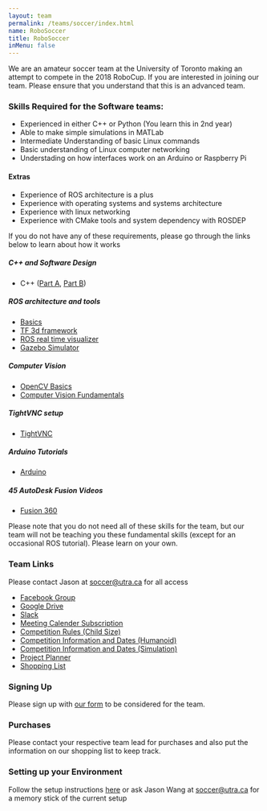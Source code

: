 ```yaml
---
layout: team
permalink: /teams/soccer/index.html
name: RoboSoccer
title: RoboSoccer
inMenu: false
---
```

We are an amateur soccer team at the University of Toronto making an attempt to compete in the 2018 RoboCup. If you are interested in joining our team. Please ensure that you understand that this is an advanced team.

### Skills Required for the Software teams:

- Experienced in either C++ or Python (You learn this in 2nd year)
- Able to make simple simulations in MATLab
- Intermediate Understanding of basic Linux commands
- Basic understanding of Linux computer networking
- Understading on how interfaces work on an Arduino or Raspberry Pi

#### Extras
- Experience of ROS architecture is a plus
- Experience with operating systems and systems architecture
- Experience with linux networking
- Experience with CMake tools and system dependency with ROSDEP

If you do not have any of these requirements, please go through the links below to learn about how it works

##### C++ and Software Design
- C++ ([Part A](https://www.coursera.org/learn/c-plus-plus-a), [Part B](https://www.coursera.org/learn/c-plus-plus-b))

##### ROS architecture and tools
- [Basics](http://wiki.ros.org/ROS/Tutorials)
- [TF 3d framework](http://wiki.ros.org/tf)
- [ROS real time visualizer](http://wiki.ros.org/rosviz)
- [Gazebo Simulator](http://wiki.ros.org/gazebo)

##### Computer Vision
- [OpenCV Basics](http://docs.opencv.org/2.4/doc/tutorials/tutorials.html)
- [Computer Vision Fundamentals](https://www.udacity.com/course/introduction-to-computer-vision--ud810)

##### TightVNC setup
- [TightVNC](https://www.digitalocean.com/community/tutorials/how-to-install-and-configure-vnc-on-ubuntu-14-04)

##### Arduino Tutorials
- [Arduino](https://www.arduino.cc/en/Tutorial/HomePage)

##### 45 AutoDesk Fusion Videos
- [Fusion 360](https://academy.autodesk.com/software/fusion-360)

Please note that you do not need all of these skills for the team, but our team will not be teaching you these fundamental skills (except for an occasional ROS tutorial). Please learn on your own.

### Team Links
Please contact Jason at [soccer@utra.ca](mailto:soccer@utra.ca) for all access

- [Facebook Group](https://www.facebook.com/groups/UTRASoccer/)
- [Google Drive](https://drive.google.com/drive/folders/0B8OHQTLVTR6GTnlfRkFGZk5EQVU?usp=sharing)
- [Slack](http://utrarobosoccer.slack.com) 
- [Meeting Calender Subscription](https://calendar.google.com/calendar/ical/soccer%40utra.ca/public/basic.ics)
- [Competition Rules (Child Size)](https://www.robocuphumanoid.org/materials/rules/) 
- [Competition Information and Dates (Humanoid)](http://wiki.robocup.org/Humanoid_League)
- [Competition Information and Dates (Simulation)](http://wiki.robocup.org/Soccer_Simulation_League)
- [Project Planner](https://drive.google.com/drive/folders/0B8OHQTLVTR6GQ3dqamQxMkZrUmc)
- [Shopping List](https://drive.google.com/drive/folders/0B8OHQTLVTR6GUnZOVXd6VC00UG8)

### Signing Up

Please sign up with [our form](https://docs.google.com/forms/d/e/1FAIpQLSfNVsrOJ_nnYgjDqINVgbXt_oHVTZMs3i8i2qSVGLBJYF-PVA/viewform) to be considered for the team.

### Purchases

Please contact your respective team lead for purchases and also put the information on our shopping list to keep track.

### Setting up your Environment

Follow the setup instructions [here](https://github.com/utra-robosoccer/soccerbot) or ask Jason Wang at [soccer@utra.ca](mailto:soccer@utra.ca) for a memory stick of the current setup
